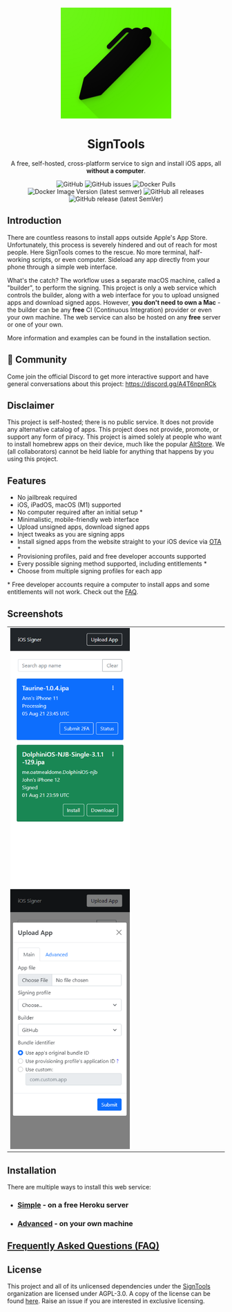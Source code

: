 <p align="center">
    <img width="256" heigth="256" src="img/logo.png">
    <h1 align="center">SignTools</h1>
    <p align="center">
        A free, self-hosted, cross-platform service to sign and install iOS apps, all <b>without a computer</b>.
    </p>
    <p align="center">
        <img alt="GitHub" src="https://img.shields.io/github/license/signtools/SignTools">
        <img alt="GitHub issues" src="https://img.shields.io/github/issues/signtools/SignTools">
        <img alt="Docker Pulls" src="https://img.shields.io/docker/pulls/signtools/signtools">
        <img alt="Docker Image Version (latest semver)" src="https://img.shields.io/docker/v/signtools/signtools">
        <img alt="GitHub all releases" src="https://img.shields.io/github/downloads/signtools/SignTools/total">
        <img alt="GitHub release (latest SemVer)" src="https://img.shields.io/github/v/release/signtools/SignTools">
    </p>
</p>

## Introduction

There are countless reasons to install apps outside Apple's App Store. Unfortunately, this process is severely hindered and out of reach for most people. Here SignTools comes to the rescue. No more terminal, half-working scripts, or even computer. Sideload any app directly from your phone through a simple web interface.

What's the catch? The workflow uses a separate macOS machine, called a "builder", to perform the signing. This project is only a web service which controls the builder, along with a web interface for you to upload unsigned apps and download signed apps. However, **you don't need to own a Mac** - the builder can be any **free** CI (Continuous Integration) provider or even your own machine. The web service can also be hosted on any **free** server or one of your own.

More information and examples can be found in the installation section.

## :raised_hands: Community

Come join the official Discord to get more interactive support and have general conversations about this project: https://discord.gg/A4T6npnRCk

## Disclaimer

This project is self-hosted; there is no public service. It does not provide any alternative catalog of apps. This project does not provide, promote, or support any form of piracy. This project is aimed solely at people who want to install homebrew apps on their device, much like the popular [AltStore](https://github.com/rileytestut/AltStore). We (all collaborators) cannot be held liable for anything that happens by you using this project.

## Features

- No jailbreak required
- iOS, iPadOS, macOS (M1) supported
- No computer required after an initial setup \*
- Minimalistic, mobile-friendly web interface
- Upload unsigned apps, download signed apps
- Inject tweaks as you are signing apps
- Install signed apps from the website straight to your iOS device via [OTA](https://medium.com/@adrianstanecki/distributing-and-installing-non-market-ipa-application-over-the-air-ota-2e65f5ea4a46) \*
- Provisioning profiles, paid and free developer accounts supported
- Every possible signing method supported, including entitlements \*
- Choose from multiple signing profiles for each app

\* Free developer accounts require a computer to install apps and some entitlements will not work. Check out the [FAQ](FAQ.md).

## Screenshots

<table>
<tr>
    <td>
        <img height="600px" src="img/3.png"/>
        <img height="600px" src="img/4.png"/>
    </td>
</tr>
</table>

## Installation

There are multiple ways to install this web service:

- ### [Simple](INSTALL-SIMPLE.md) - on a free Heroku server

- ### [Advanced](INSTALL-ADVANCED.md) - on your own machine

## [Frequently Asked Questions (FAQ)](FAQ.md)

## License

This project and all of its unlicensed dependencies under the [SignTools](https://github.com/SignTools) organization are licensed under AGPL-3.0. A copy of the license can be found [here](LICENSE). Raise an issue if you are interested in exclusive licensing.

